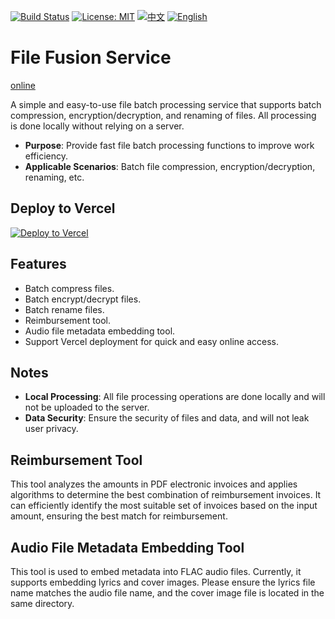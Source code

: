 [![Build Status](https://github.com/DavidKk/vercel-file-fusion/actions/workflows/coverage.workflow.yml/badge.svg)](https://github.com/DavidKk/vercel-file-fusion/actions/workflows/coverage.workflow.yml) [![License: MIT](https://img.shields.io/badge/License-MIT-yellow.svg)](https://opensource.org/licenses/MIT) [![中文](https://img.shields.io/badge/%E6%96%87%E6%A1%A3-%E4%B8%AD%E6%96%87-green?style=flat-square&logo=docs)](https://github.com/DavidKk/vercel-file-fusion/blob/main/README.zh-CN.md) [![English](https://img.shields.io/badge/docs-English-green?style=flat-square&logo=docs)](https://github.com/DavidKk/vercel-file-fusion/blob/main/README.md)

# File Fusion Service

[online](https://vercel-file-fusion.vercel.app)

A simple and easy-to-use file batch processing service that supports batch compression, encryption/decryption, and renaming of files. All processing is done locally without relying on a server.

- **Purpose**: Provide fast file batch processing functions to improve work efficiency.
- **Applicable Scenarios**: Batch file compression, encryption/decryption, renaming, etc.

## Deploy to Vercel

[![Deploy to Vercel](https://vercel.com/button)](https://vercel.com/new/clone?repository-url=https%3A%2F%2Fgithub.com%2FYourUsername%2Fvercel-file-fusion)

## Features

- Batch compress files.
- Batch encrypt/decrypt files.
- Batch rename files.
- Reimbursement tool.
- Audio file metadata embedding tool.
- Support Vercel deployment for quick and easy online access.

## Notes

- **Local Processing**: All file processing operations are done locally and will not be uploaded to the server.
- **Data Security**: Ensure the security of files and data, and will not leak user privacy.

## Reimbursement Tool

This tool analyzes the amounts in PDF electronic invoices and applies algorithms to determine the best combination of reimbursement invoices. It can efficiently identify the most suitable set of invoices based on the input amount, ensuring the best match for reimbursement.

## Audio File Metadata Embedding Tool

This tool is used to embed metadata into FLAC audio files. Currently, it supports embedding lyrics and cover images. Please ensure the lyrics file name matches the audio file name, and the cover image file is located in the same directory.
